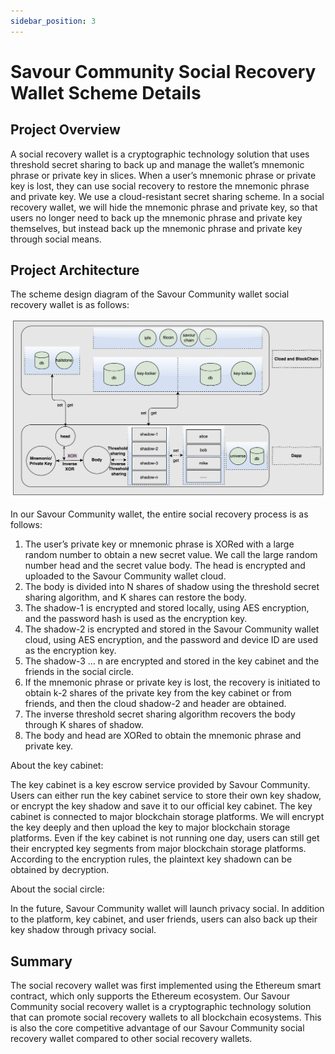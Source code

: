 ```yaml
---
sidebar_position: 3
---
```


# Savour Community Social Recovery Wallet Scheme Details

## Project Overview

A social recovery wallet is a cryptographic technology solution that uses threshold secret sharing to back up and manage the wallet’s mnemonic phrase or private key in slices. When a user’s mnemonic phrase or private key is lost, they can use social recovery to restore the mnemonic phrase and private key. We use a cloud-resistant secret sharing scheme. In a social recovery wallet, we will hide the mnemonic phrase and private key, so that users no longer need to back up the mnemonic phrase and private key themselves, but instead back up the mnemonic phrase and private key through social means.

## Project Architecture

The scheme design diagram of the Savour Community wallet social recovery wallet is as follows:

![s1.png](../../../../../../../static/img/images/s1.png)

In our Savour Community wallet, the entire social recovery process is as follows:

1. The user’s private key or mnemonic phrase is XORed with a large random number to obtain a new secret value. We call the large random number head and the secret value body. The head is encrypted and uploaded to the Savour Community wallet cloud.
2. The body is divided into N shares of shadow using the threshold secret sharing algorithm, and K shares can restore the body.
3. The shadow-1 is encrypted and stored locally, using AES encryption, and the password hash is used as the encryption key.
4. The shadow-2 is encrypted and stored in the Savour Community wallet cloud, using AES encryption, and the password and device ID are used as the encryption key.
5. The shadow-3 … n are encrypted and stored in the key cabinet and the friends in the social circle.
6. If the mnemonic phrase or private key is lost, the recovery is initiated to obtain k-2 shares of the private key from the key cabinet or from friends, and then the cloud shadow-2 and header are obtained.
7. The inverse threshold secret sharing algorithm recovers the body through K shares of shadow.
8. The body and head are XORed to obtain the mnemonic phrase and private key.

About the key cabinet:

The key cabinet is a key escrow service provided by Savour Community. Users can either run the key cabinet service to store their own key shadow, or encrypt the key shadow and save it to our official key cabinet. The key cabinet is connected to major blockchain storage platforms. We will encrypt the key deeply and then upload the key to major blockchain storage platforms. Even if the key cabinet is not running one day, users can still get their encrypted key segments from major blockchain storage platforms. According to the encryption rules, the plaintext key shadown can be obtained by decryption.

About the social circle:

In the future, Savour Community wallet will launch privacy social. In addition to the platform, key cabinet, and user friends, users can also back up their key shadow through privacy social.

## Summary

The social recovery wallet was first implemented using the Ethereum smart contract, which only supports the Ethereum ecosystem. Our Savour Community social recovery wallet is a cryptographic technology solution that can promote social recovery wallets to all blockchain ecosystems. This is also the core competitive advantage of our Savour Community social recovery wallet compared to other social recovery wallets.
